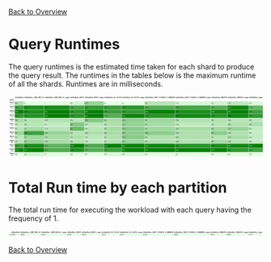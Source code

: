 [Back to Overview](index.md)

# Query Runtimes 

The query runtimes is the estimated time taken for each shard to produce the query result. The runtimes in the tables below is the maximum runtime of all the shards. Runtimes are in milliseconds.

![Run Times](images/execTime.jpg)

# Total Run time by each partition
The total run time for executing the workload with each query having the frequency of 1. 

![Total run times](images/execTime_total.jpg)

[Back to Overview](index.md)
